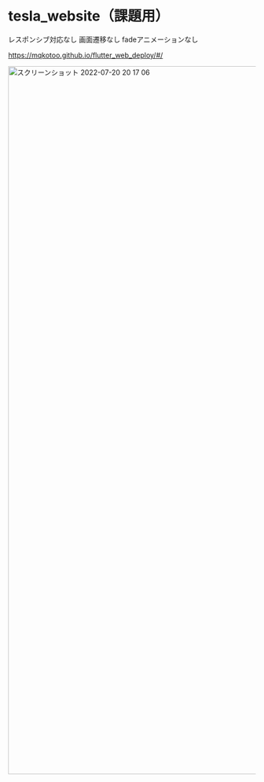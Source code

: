 # tesla_website（課題用）

レスポンシブ対応なし
画面遷移なし
fadeアニメーションなし

https://mqkotoo.github.io/flutter_web_deploy/#/

<img width="1440" alt="スクリーンショット 2022-07-20 20 17 06" src="https://user-images.githubusercontent.com/87256037/179969220-69f7ace7-3dcf-4bcc-8f45-97541457f439.png">
